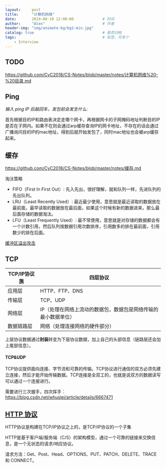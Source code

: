 ```yaml
---
layout:     post         
title:      "计算机网络"
date:       2019-08-10 12:00:00             # 时间
author:     "Alex"                          # 作者
header-img: "img/animate-bg/bg1-min.jpg"
catalog: true                               # 是否归档
tags:                                       # 标签，可多个
    - Interview
---
```


## TODO

https://github.com/CyC2018/CS-Notes/blob/master/notes/计算机网络%20-%20目录.md

## Ping

*输入 ping IP 后敲回车，发包前会发生什么:*

首先根据目的IP和路由表决定走哪个网卡，再根据网卡的子网掩码地址判断目的IP是否在子网内。如果不在则会通过arp缓存查询IP的网卡地址，不存在的话会通过广播询问目的IP的mac地址，得到后就开始发包了，同时mac地址也会被arp缓存起来。

## 缓存

https://github.com/CyC2018/CS-Notes/blob/master/notes/缓存.md

淘汰策略

* FIFO（First In First Out）: 先入先出，很好理解，就和队列一样，先进队列的先出队列。
* LRU（Least Recently Used）: 最近最少使用，意思就是最近读取的数据放在最前面，最早读取的数据放在最后面，如果这个时候有新的数据进来，那么最后面存储的数据淘汰。
* LFU（Least Frequently Used）: 最不常使用，意思就是对存储的数据都会有一个计数引用，然后队列按数据引用次数排序，引用数多的排在最前面，引用数少的排在后面。

[缓冲区溢出攻击](
https://www.cnblogs.com/fanzhidongyzby/archive/2013/08/10/3250405.html)

## TCP

|TCP/IP协议族|四层协议|
|--|--|
|应用层|HTTP、FTP、DNS|
|传输层|TCP、UDP|
|网络层|IP（处理在网络上流动的数据包，数据包是网络传输的最小数据单位）|
|数据链路层|网络（处理连接网络的硬件部分）|

上层协议数据通过**封装**转变为下层协议数据，加上自己的头部信息（链路层还会加上尾部信息）。

#### TCP&UDP

TCP协议提供面向连接、字节流和可靠的传输。TCP协议进行通信的双方必须先建立连接，然后才能开始传输数据。TCP连接是全双工的，也就是说双方的数据读写可以通过一个连接进行。

需要进行三次握手，四次挥手： https://blog.csdn.net/whuslei/article/details/6667471

## [HTTP 协议](https://www.runoob.com/http/http-messages.html)

HTTP协议是构建在TCP/IP协议之上的，是TCP/IP协议的一个子集

HTTP是基于客户端/服务端（C/S）的架构模型，通过一个可靠的链接来交换信息，是一个无状态的请求/响应协议。

请求方法：Get、Post、Head、OPTIONS、PUT、PATCH、DELETE、TRACE 和 CONNECT。


